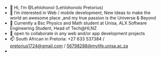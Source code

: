 - 👋 Hi, I’m @Lehlohonol (Lehlohonolo Pretorius)
- 👀 I’m interested in Web / mobile   development, New Ideas to make the world an awesome place ,and my true passion is the Universe & Beyond 
- 🌱 Currently a Bsc Physics and Math student at Unisa, ALX Software Engineering Student, Head of Tech@HLNZ 
- 💞️ open to collaborate in any web and/or app development projects 
- 📫 South African in Pretoria: +27 633 537384 / pretorius1724@gmail.com / 56798288@mylife.unisa.ac.za
-  
<!---
Lehlohonol/Lehlohonol is a ✨ special ✨ repository because its `README.md` (this file) appears on your GitHub profile.
You can click the Preview link to take a look at your changes.
--->
